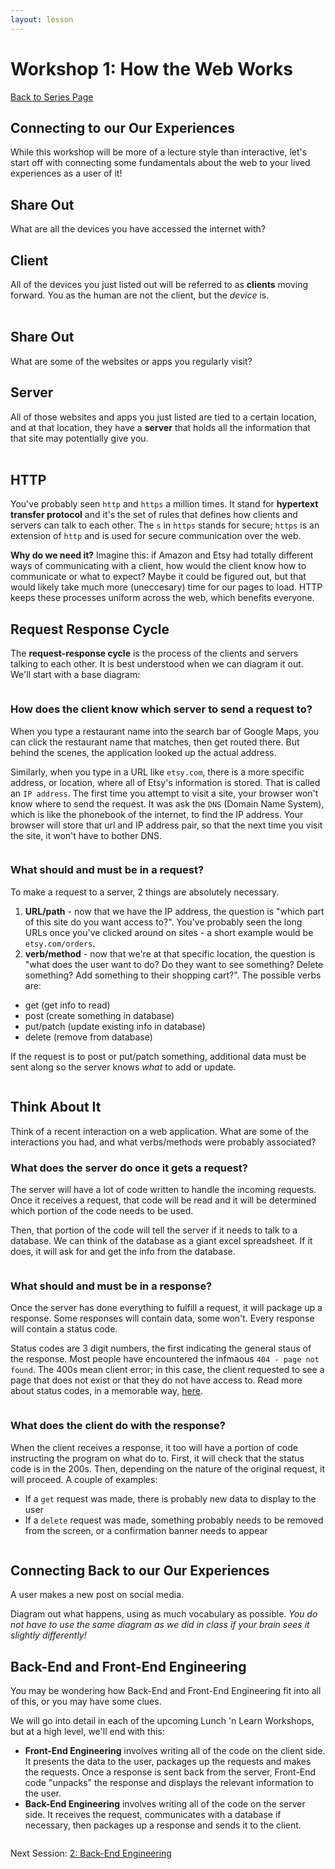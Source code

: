 ```yaml
---
layout: lesson
---
```


# Workshop 1: How the Web Works

<a href="../">Back to Series Page</a>

## Connecting to our Our Experiences

While this workshop will be more of a lecture style than interactive, let's start off with connecting some fundamentals about the web to your lived experiences as a user of it!

<div class="try-it-new">
  <h2>Share Out</h2>
  <p>What are all the devices you have accessed the internet with?</p>  
</div>

## Client

All of the devices you just listed out will be referred to as **clients** moving forward. You as the human are not the client, but the _device_ is.
<br><br>

<div class="try-it-new">
  <h2>Share Out</h2>
  <p>What are some of the websites or apps you regularly visit?</p>  
</div>

## Server

All of those websites and apps you just listed are tied to a certain location, and at that location, they have a **server** that holds all the information that that site may potentially give you.
<br><br>

## HTTP

You've probably seen `http` and `https` a million times. It stand for **hypertext transfer protocol** and it's the set of rules that defines how clients and servers can talk to each other. The `s` in `https` stands for secure; `https` is an extension of `http` and is used for secure communication over the web.

**Why do we need it?** Imagine this: if Amazon and Etsy had totally different ways of communicating with a client, how would the client know how to communicate or what to expect? Maybe it could be figured out, but that would likely take much more (uneccesary) time for our pages to load. HTTP keeps these processes uniform across the web, which benefits everyone.

## Request Response Cycle

The **request-response cycle** is the process of the clients and servers talking to each other. It is best understood when we can diagram it out. We'll start with a base diagram:

<img class="rr-img" src="./assets/Rr_Cycle.png" alt="">

### How does the client know which server to send a request to?

When you type a restaurant name into the search bar of Google Maps, you can click the restaurant name that matches, then get routed there. But behind the scenes, the application looked up the actual address. 

Similarly, when you type in a URL like `etsy.com`, there is a more specific address, or location, where all of Etsy's information is stored. That is called an `IP address`. The first time you attempt to visit a site, your browser won't know where to send the request. It was ask the `DNS` (Domain Name System), which is like the phonebook of the internet, to find the IP address. Your browser will store that url and IP address pair, so that the next time you visit the site, it won't have to bother DNS.

<img class="rr-img" src="./assets/Rr_Cycle_2.png" alt="">

### What should and must be in a request?

To make a request to a server, 2 things are absolutely necessary.
1. **URL/path** - now that we have the IP address, the question is "which part of this site do you want access to?". You've probably seen the long URLs once you've clicked around on sites - a short example would be `etsy.com/orders`.
1. **verb/method** - now that we're at that specific location, the question is "what does the user want to do? Do they want to see something? Delete something? Add something to their shopping cart?". The possible verbs are: 
  - get (get info to read)
  - post (create something in database)
  - put/patch (update existing info in database)
  - delete (remove from database)

If the request is to post or put/patch something, additional data must be sent along so the server knows _what_ to add or update.

<img class="rr-img" src="./assets/Rr_Cycle_3.png" alt="">

<div class="try-it-new">
  <h2>Think About It</h2>
  <p>Think of a recent interaction on a web application. What are some of the interactions you had, and what verbs/methods were probably associated?</p>  
</div>

### What does the server do once it gets a request?

The server will have a lot of code written to handle the incoming requests. Once it receives a request, that code will be read and it will be determined which portion of the code needs to be used. 

Then, that portion of the code will tell the server if it needs to talk to a database. We can think of the database as a giant excel spreadsheet. If it does, it will ask for and get the info from the database.

<img class="rr-img" src="./assets/Rr_Cycle_4.png" alt="">

### What should and must be in a response?

Once the server has done everything to fulfill a request, it will package up a response. Some responses will contain data, some won't. Every response will contain a status code. 

Status codes are 3 digit numbers, the first indicating the general staus of the response. Most people have encountered the infmaous `404 - page not found`. The 400s mean client error; in this case, the client requested to see a page that does not exist or that they do not have access to. Read more about status codes, in a memorable way, [here](https://http.cat/).

<img class="rr-img" src="./assets/Rr_Cycle_5.png" alt="">

### What does the client do with the response?

When the client receives a response, it too will have a portion of code instructing the program on what do to. First, it will check that the status code is in the 200s. Then, depending on the nature of the original request, it will proceed. A couple of examples:
- If a `get` request was made, there is probably new data to display to the user
- If a `delete` request was made, something probably needs to be removed from the screen, or a confirmation banner needs to appear

<img class="rr-img" src="./assets/Rr_Cycle_6.png" alt="">

## Connecting Back to our Our Experiences

<div class="try-it-new">
  <p>A user makes a new post on social media.</p> 
  <p>Diagram out what happens, using as much vocabulary as possible. <em>You do not have to use the same diagram as we did in class if your brain sees it slightly differently!</em></p>
</div>

## Back-End and Front-End Engineering

You may be wondering how Back-End and Front-End Engineering fit into all of this, or you may have some clues. 

We will go into detail in each of the upcoming Lunch 'n Learn Workshops, but at a high level, we'll end with this:

- **Front-End Engineering** involves writing all of the code on the client side. It presents the data to the user, packages up the requests and makes the requests. Once a response is sent back from the server, Front-End code "unpacks" the response and displays the relevant information to the user.
- **Back-End Engineering** involves writing all of the code on the server side. It receives the request, communicates with a database if necessary, then packages up a response and sends it to the client.

<img class="rr-img" src="./assets/Rr_Cycle_7.png" alt="">

<br>

Next Session: <a href="../be">2: Back-End Engineering</a>